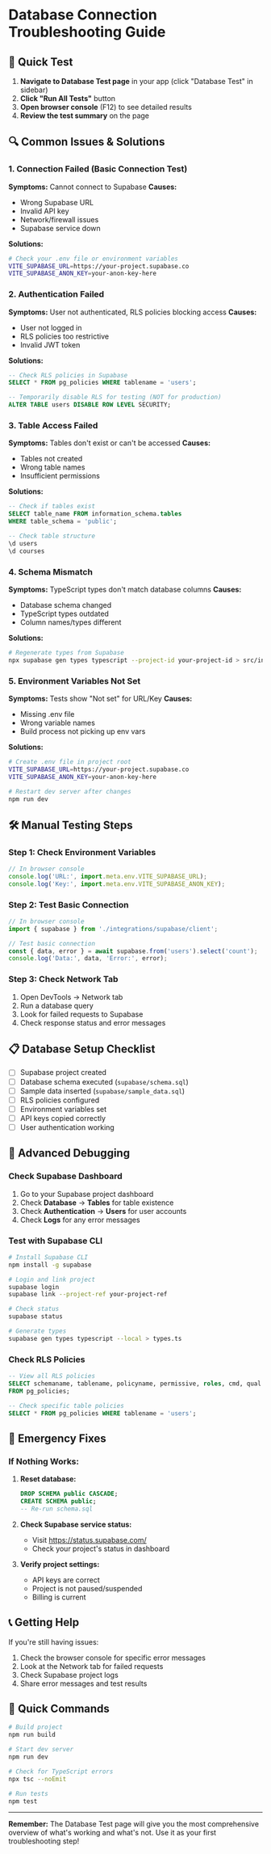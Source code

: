# Database Connection Troubleshooting Guide

## 🚀 Quick Test
1. **Navigate to Database Test page** in your app (click "Database Test" in sidebar)
2. **Click "Run All Tests"** button
3. **Open browser console** (F12) to see detailed results
4. **Review the test summary** on the page

## 🔍 Common Issues & Solutions

### 1. **Connection Failed (Basic Connection Test)**
**Symptoms:** Cannot connect to Supabase
**Causes:**
- Wrong Supabase URL
- Invalid API key
- Network/firewall issues
- Supabase service down

**Solutions:**
```bash
# Check your .env file or environment variables
VITE_SUPABASE_URL=https://your-project.supabase.co
VITE_SUPABASE_ANON_KEY=your-anon-key-here
```

### 2. **Authentication Failed**
**Symptoms:** User not authenticated, RLS policies blocking access
**Causes:**
- User not logged in
- RLS policies too restrictive
- Invalid JWT token

**Solutions:**
```sql
-- Check RLS policies in Supabase
SELECT * FROM pg_policies WHERE tablename = 'users';

-- Temporarily disable RLS for testing (NOT for production)
ALTER TABLE users DISABLE ROW LEVEL SECURITY;
```

### 3. **Table Access Failed**
**Symptoms:** Tables don't exist or can't be accessed
**Causes:**
- Tables not created
- Wrong table names
- Insufficient permissions

**Solutions:**
```sql
-- Check if tables exist
SELECT table_name FROM information_schema.tables 
WHERE table_schema = 'public';

-- Check table structure
\d users
\d courses
```

### 4. **Schema Mismatch**
**Symptoms:** TypeScript types don't match database columns
**Causes:**
- Database schema changed
- TypeScript types outdated
- Column names/types different

**Solutions:**
```bash
# Regenerate types from Supabase
npx supabase gen types typescript --project-id your-project-id > src/integrations/supabase/types.ts
```

### 5. **Environment Variables Not Set**
**Symptoms:** Tests show "Not set" for URL/Key
**Causes:**
- Missing .env file
- Wrong variable names
- Build process not picking up env vars

**Solutions:**
```bash
# Create .env file in project root
VITE_SUPABASE_URL=https://your-project.supabase.co
VITE_SUPABASE_ANON_KEY=your-anon-key-here

# Restart dev server after changes
npm run dev
```

## 🛠️ Manual Testing Steps

### Step 1: Check Environment Variables
```javascript
// In browser console
console.log('URL:', import.meta.env.VITE_SUPABASE_URL);
console.log('Key:', import.meta.env.VITE_SUPABASE_ANON_KEY);
```

### Step 2: Test Basic Connection
```javascript
// In browser console
import { supabase } from './integrations/supabase/client';

// Test basic connection
const { data, error } = await supabase.from('users').select('count');
console.log('Data:', data, 'Error:', error);
```

### Step 3: Check Network Tab
1. Open DevTools → Network tab
2. Run a database query
3. Look for failed requests to Supabase
4. Check response status and error messages

## 📋 Database Setup Checklist

- [ ] Supabase project created
- [ ] Database schema executed (`supabase/schema.sql`)
- [ ] Sample data inserted (`supabase/sample_data.sql`)
- [ ] RLS policies configured
- [ ] Environment variables set
- [ ] API keys copied correctly
- [ ] User authentication working

## 🔧 Advanced Debugging

### Check Supabase Dashboard
1. Go to your Supabase project dashboard
2. Check **Database** → **Tables** for table existence
3. Check **Authentication** → **Users** for user accounts
4. Check **Logs** for any error messages

### Test with Supabase CLI
```bash
# Install Supabase CLI
npm install -g supabase

# Login and link project
supabase login
supabase link --project-ref your-project-ref

# Check status
supabase status

# Generate types
supabase gen types typescript --local > types.ts
```

### Check RLS Policies
```sql
-- View all RLS policies
SELECT schemaname, tablename, policyname, permissive, roles, cmd, qual 
FROM pg_policies;

-- Check specific table policies
SELECT * FROM pg_policies WHERE tablename = 'users';
```

## 🚨 Emergency Fixes

### If Nothing Works:
1. **Reset database:**
   ```sql
   DROP SCHEMA public CASCADE;
   CREATE SCHEMA public;
   -- Re-run schema.sql
   ```

2. **Check Supabase service status:**
   - Visit https://status.supabase.com/
   - Check your project's status in dashboard

3. **Verify project settings:**
   - API keys are correct
   - Project is not paused/suspended
   - Billing is current

## 📞 Getting Help

If you're still having issues:
1. Check the browser console for specific error messages
2. Look at the Network tab for failed requests
3. Check Supabase project logs
4. Share error messages and test results

## 🎯 Quick Commands

```bash
# Build project
npm run build

# Start dev server
npm run dev

# Check for TypeScript errors
npx tsc --noEmit

# Run tests
npm test
```

---

**Remember:** The Database Test page will give you the most comprehensive overview of what's working and what's not. Use it as your first troubleshooting step!
